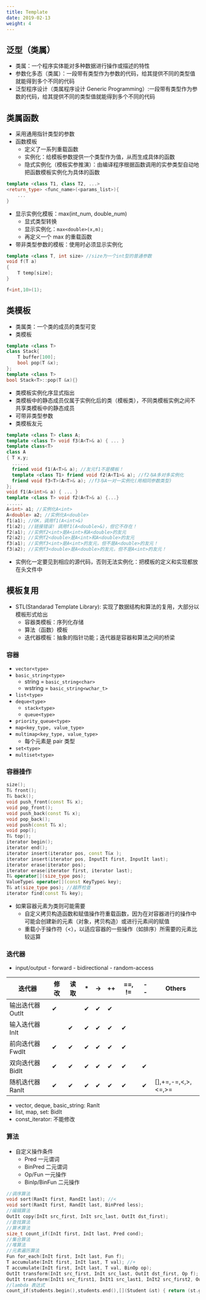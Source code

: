 ```yaml
---
title: Template
date: 2019-02-13
weight: 4
---
```


## 泛型（类属）

- 类属：一个程序实体能对多种数据进行操作或描述的特性
- 参数化多态（类属）：一段带有类型作为参数的代码，给其提供不同的类型值就能得到多个不同的代码
- 泛型程序设计（类属程序设计 Generic Programming）:一段带有类型作为参数的代码，给其提供不同的类型值就能得到多个不同的代码

## 类属函数

- 采用通用指针类型的参数
- 函数模板
  - 定义了一系列重载函数
  - 实例化：给模板参数提供一个类型作为值，从而生成具体的函数
  - 隐式实例化（模板实参推演）：由编译程序根据函数调用的实参类型自动地把函数模板实例化为具体的函数

```cpp
template <class T1, class T2, ...>
<return_type> <func_name>(<params_list>){
    ...
}
```

- 显示实例化模板：max(int_num, double_num)
  - 显式类型转换
  - 显示实例化：`max<double>(x,m);`
  - 再定义一个 max 的重载函数
- 带非类型参数的模板：使用时必须显示实例化

```cpp
template <class T, int size> //size为一个int型的普通参数
void f(T a)
{
    T temp[size];
}

f<int,10>(1);
```

## 类模板

- 类属类：一个类的成员的类型可变
- 类模板

```cpp
template <class T>
class Stack{
    T buffer[100];
    bool pop(T &x);
};
template <class T>
bool Stack<T>::pop(T &x){}
```

- 类模板实例化序显式指出
- 类模板中的静态成员仅属于实例化后的类（模板类），不同类模板实例之间不共享类模板中的静态成员
- 可带非类型参数
- 类模板友元

```cpp
template <class T> class A;
template <class T> void f3(A<T>& a) { ... }
template class<T>
class A
{ T x,y;
  ......
  friend void f1(A<T>& a); //友元f1不是模板！
  template <class T1> friend void f2(A<T1>& a); //f2与A多对多实例化
  friend void f3<T>(A<T>& a); //f3与A一对一实例化(用相同参数类型)
};
void f1(A<int>& a) { ... }
template <class T> void f2(A<T>& a) {...}
......
A<int> a1; //实例化A<int>
A<double> a2; //实例化A<double>
f1(a1); //OK，调用f1(A<int>&)
f1(a2); //链接错误! 调用f1(A<double>&)，但它不存在！
f2(a1); //实例f2<int>是A<int>和A<double>的友元
f2(a2); //实例f2<double>是A<int>和A<double>的友元
f3(a1); //实例f3<int>是A<int>的友元，但不是A<double>的友元！
f3(a2); //实例f3<double>是A<double>的友元，但不是A<int>的友元！
```

- 实例化一定要见到相应的源代码，否则无法实例化：把模板的定义和实现都放在头文件中

## 模板复用

- STL(Standarad Template Library): 实现了数据结构和算法的复用，大部分以模板形式给出
  - 容器类模板：序列化存储
  - 算法（函数）模板
  - 迭代器模板：抽象的指针功能；迭代器是容器和算法之间的桥梁

### 容器

- `vector<type>`
- `basic_string<type>`
  - string = `basic_string<char>`
  - wstring = `basic_string<wchar_t>`
- `list<type>`
- `deque<type>`
  - `stack<type>`
  - `queue<type>`
- `priority_queue<type>`
- `map<key_type, value_type>`
- `multimap<key_type, value_type>`
  - 每个元素是 pair 类型
- `set<type>`
- `multiset<type>`

### 容器操作

```cpp
size();
T& front();
T& back();
void push_front(const T& x);
void pop_front();
void push_back(const T& x);
void pop_back();
void push(const T& x);
void pop();
T& top();
iterator begin();
iterator end();
iterator insert(iterator pos, const T&x );
iterator insert(iterator pos, InputIt first, InputIt last);
iterator erase(iterator pos);
iterator erase(iterator first, iterator last);
T& operator[](size_type pos);
ValueType& operator[](const KeyType& key);
T& at(size_type pos); //越界检查
iterator find(const T& key);
```

- 如果容器元素为类则可能需要
  - 自定义拷贝构造函数和赋值操作符重载函数，因为在对容器进行的操作中可能会创建新的元素（对象，拷贝构造）或进行元素间的赋值
  - 重载小于操作符（<），以适应容器的一些操作（如排序）所需要的元素比较运算

### 迭代器

- input/output - forward - bidirectional - random-access

| 迭代器           | 修改 | 读取 | \*  | ->  | ++  | ==, != | --  | Others             |
| ---------------- | ---- | ---- | --- | --- | --- | ------ | --- | ------------------ |
| 输出迭代器 OutIt | ✔    |      | ✔   | ✔   | ✔   |        |     |                    |
| 输入迭代器 InIt  |      | ✔    | ✔   | ✔   | ✔   | ✔      |     |                    |
| 前向迭代器 FwdIt | ✔    | ✔    | ✔   | ✔   | ✔   | ✔      |     |                    |
| 双向迭代器 BidIt | ✔    | ✔    | ✔   | ✔   | ✔   | ✔      | ✔   |                    |
| 随机迭代器 RanIt | ✔    | ✔    | ✔   | ✔   | ✔   | ✔      | ✔   | [],+=,-=,<,>,<=,>= |

- vector, deque, basic_string: RanIt
- list, map, set: BidIt
- const_iterator: 不能修改

### 算法

- 自定义操作条件
  - Pred 一元谓词
  - BinPred 二元谓词
  - Op/Fun 一元操作
  - BinIp/BinFun 二元操作

```cpp
//调序算法
void sort(RanIt first, RandIt last); //<
void sort(RanIt first, RandIt last, BinPred less);
//编辑算法
OutIt copy(InIt src_first, InIt src_last, OutIt dst_first);
//查找算法
//算术算法
size_t count_if(InIt first, InIt last, Pred cond);
//集合算法
//堆算法
//元素遍历算法
Fun for_each(InIt first, InIt last, Fun f);
T accumulate(InIt first, InIt last, T val); //+
T accumulate(InIt first, InIt last, T val, BinOp op);
OutIt transform(InIt src_first, InIt src_last, OutIt dst_first, Op f);
OutIt transform(InIt1 src_first1, InIt1 src_last1, InIt2 src_first2, OutIt dst_first, BinOp f);
//lambda 表达式
count_if(students.begin(),students.end(),[](Student &st) { return (st.get_major() == COMPUTER) && (st.get_sex() == FEMALE); });
```